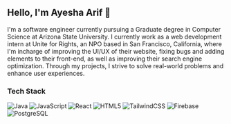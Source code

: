 ## Hello, I'm Ayesha Arif 👋

I'm a software engineer currently pursuing a Graduate degree in Computer Science at Arizona State University. I currently work as a web development intern at Unite for Rights, an NPO based in San Francisco, California, where I'm incharge of improving the UI/UX of their website, fixing bugs and adding elements to their front-end, as well as improving their search engine optimization. Through my projects, I strive to solve real-world problems and enhance user experiences.

### Tech Stack
![Java](https://img.shields.io/badge/java-%23ED8B00.svg?style=for-the-badge&logo=openjdk&logoColor=white) ![JavaScript](https://img.shields.io/badge/javascript-%23F7DF1E.svg?style=for-the-badge&logo=javascript&logoColor=black) ![React](https://img.shields.io/badge/react-%2320232a.svg?style=for-the-badge&logo=react&logoColor=%2361DAFB) ![HTML5](https://img.shields.io/badge/html5-%23E34F26.svg?style=for-the-badge&logo=html5&logoColor=white) ![TailwindCSS](https://img.shields.io/badge/tailwindcss-%2338B2AC.svg?style=for-the-badge&logo=tailwind-css&logoColor=white) ![Firebase](https://img.shields.io/badge/firebase-%23039BE5.svg?style=for-the-badge&logo=firebase) ![PostgreSQL](https://img.shields.io/badge/postgresql-%23316192.svg?style=for-the-badge&logo=postgresql&logoColor=white) 



<!--
**ayeshaArif6/ayeshaArif6** is a ✨ _special_ ✨ repository because its `README.md` (this file) appears on your GitHub profile.


Here are some ideas to get you started:

- 🔭 I’m currently working on ...
- 🌱 I’m currently learning ...
- 👯 I’m looking to collaborate on ...
- 🤔 I’m looking for help with ...
- 💬 Ask me about ...
- 📫 How to reach me: ...
- 😄 Pronouns: ...
- ⚡ Fun fact: ...
-->
